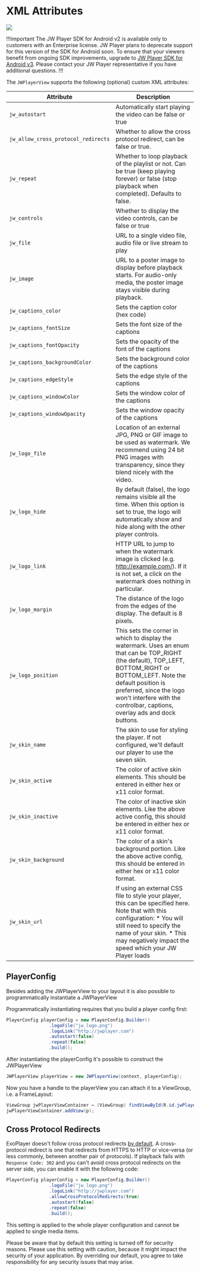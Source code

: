 # XML Attributes

<img src="https://img.shields.io/badge/%20-Android%20v2%20DEPRECATED-FFBA43.svg?logo=android&logoColor=gray">

!!!important
The JW Player SDK for Android v2 is available only to customers with an Enterprise license. JW Player plans to deprecate support for this version of the SDK for Android soon. To ensure that your viewers benefit from ongoing SDK improvements, upgrade to [JW Player SDK for Android v3](https://developer.jwplayer.com/sdk/android/docs/developer-guide/index.html). Please contact your JW Player representative if you have additional questions.
!!!

The `JWPlayerView` supports the following (optional) custom XML attributes:

| Attribute | Description |
| --- | --- |
| `jw_autostart` | Automatically start playing the video can be false or true |
| `jw_allow_cross_protocol_redirects` | Whether to allow the cross protocol redirect, can be false or true.
| `jw_repeat` | Whether to loop playback of the playlist or not. Can be true (keep playing forever) or false (stop playback when completed). Defaults to false. |
| `jw_controls` | Whether to display the video controls, can be false or true |
| `jw_file` | URL to a single video file, audio file or live stream to play |
| `jw_image` | URL to a poster image to display before playback starts. For audio-only media, the poster image stays visible during playback. |
| `jw_captions_color` | Sets the caption color (hex code) |
| `jw_captions_fontSize` | Sets the font size of the captions |
| `jw_captions_fontOpacity` | Sets the opacity of the font of the captions |
| `jw_captions_backgroundColor` | Sets the background color of the captions |
| `jw_captions_edgeStyle` | Sets the edge style of the captions |
| `jw_captions_windowColor` | Sets the window color of the captions |
| `jw_captions_windowOpacity` | Sets the window opacity of the captions |
| `jw_logo_file` | Location of an external JPG, PNG or GIF image to be used as watermark. We recommend using 24 bit PNG images with transparency, since they blend nicely with the video. |
| `jw_logo_hide` | By default (false), the logo remains visible all the time. When this option is set to true, the logo will automatically show and hide along with the other player controls. |
| `jw_logo_link` | HTTP URL to jump to when the watermark image is clicked (e.g. http://example.com/). If it is not set, a click on the watermark does nothing in particular. |
| `jw_logo_margin` | The distance of the logo from the edges of the display. The default is 8 pixels. |
| `jw_logo_position` | This sets the corner in which to display the watermark. Uses an enum that can be TOP_RIGHT (the default), TOP_LEFT, BOTTOM_RIGHT or BOTTOM_LEFT. Note the default position is preferred, since the logo won't interfere with the controlbar, captions, overlay ads and dock buttons. |
| `jw_skin_name` | The skin to use for styling the player. If not configured, we'll default our player to use the seven skin. |
| `jw_skin_active` | The color of active skin elements. This should be entered in either hex or x11 color format. |
| `jw_skin_inactive` | The color of inactive skin elements. Like the above active config, this should be entered in either hex or x11 color format. |
| `jw_skin_background` | The color of a skin's background portion. Like the above active config, this should be entered in either hex or x11 color format. |
| `jw_skin_url` | If using an external CSS file to style your player, this can be specified here. Note that with this configuration: * You will still need to specify the name of your skin. * This may negatively impact the speed which your JW Player loads |

## PlayerConfig

Besides adding the JWPlayerView to your layout it is also possible to programmatically instantiate a JWPlayerView

Programmatically instantiating requires that you build a player config first:

```java
PlayerConfig playerConfig = new PlayerConfig.Builder()
				.logoFile("jw_logo.png")
				.logoLink("http://jwplayer.com")
				.autostart(false)
				.repeat(false)
				.build();
```

After instantiating the playerConfig it's possible to construct the JWPlayerView

```java
JWPlayerView playerView = new JWPlayerView(context, playerConfig);
```

Now you have a handle to the playerView you can attach it to a ViewGroup, i.e. a FrameLayout:

```java
ViewGroup jwPlayerViewContainer = (ViewGroup) findViewById(R.id.jwPlayerContainer);
jwPlayerViewContainer.addView(p);
```

## Cross Protocol Redirects
ExoPlayer doesn't follow cross protocol redirects [by default](https://google.github.io/ExoPlayer/faqs.html#why-do-some-streams-fail-with-http-response-code-301-or-302). A cross-protocol redirect is one that redirects from HTTPS to HTTP or vice-versa (or less commonly, between another pair of protocols). If playback fails with `Response Code: 302` and you can't avoid cross protocol redirects on the server side, you can enable it with the following code: 

```java
PlayerConfig playerConfig = new PlayerConfig.Builder()
				.logoFile("jw_logo.png")
				.logoLink("http://jwplayer.com")
				.allowCrossProtocolRedirects(true)
				.autostart(false)
				.repeat(false)
				.build();
```

This setting is applied to the whole player configuration and cannot be applied to single media items. 

Please be aware that by default this setting is turned off for security reasons. Please use this setting with caution, because it might impact the security of your application. By overriding our default, you agree to take responsibility for any security issues that may arise.
